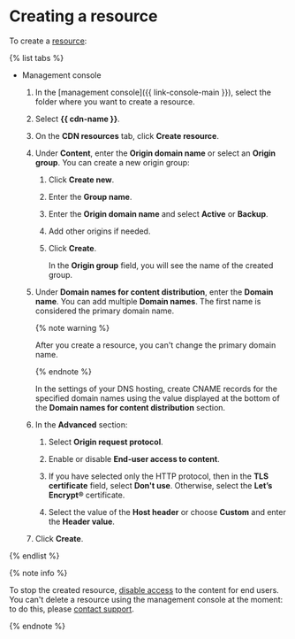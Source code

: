 # Creating a resource

To create a [resource](../../concepts/resource.md):

{% list tabs %}

- Management console

  1. In the [management console]({{ link-console-main }}), select the folder where you want to create a resource.
  
  1. Select **{{ cdn-name }}**.
  
  1. On the **CDN resources** tab, click **Create resource**.
  
  1. Under **Content**, enter the **Origin domain name** or select an **Origin group**.
     You can create a new origin group:

     1. Click **Create new**.
     
     1. Enter the **Group name**.
     
     1. Enter the **Origin domain name** and select **Active** or **Backup**.
     
     1. Add other origins if needed.
     
     1. Click **Create**.

        In the **Origin group** field, you will see the name of the created group.

  1. Under **Domain names for content distribution**, enter the **Domain name**. You can add multiple **Domain names**. The first name is considered the primary domain name.

     {% note warning %}

     After you create a resource, you can't change the primary domain name.

     {% endnote %}

     In the settings of your DNS hosting, create CNAME records for the specified domain names using the value displayed at the bottom of the **Domain names for content distribution** section.

  1. In the **Advanced** section:
      
      1. Select **Origin request protocol**.
      
      1. Enable or disable **End-user access to content**.
      
      1. If you have selected only the HTTP protocol, then in the **TLS certificate** field, select **Don't use**. Otherwise, select the **Let’s Encrypt®**  certificate.
      
      1. Select the value of the **Host header** or choose **Custom** and enter the **Header value**.

  1. Click **Create**.

{% endlist %}

{% note info %}

To stop the created resource, [disable access](disable-resource.md) to the content for end users. You can't delete a resource using the management console at the moment: to do this, please [contact support](../../../support/overview.md).

{% endnote %}
